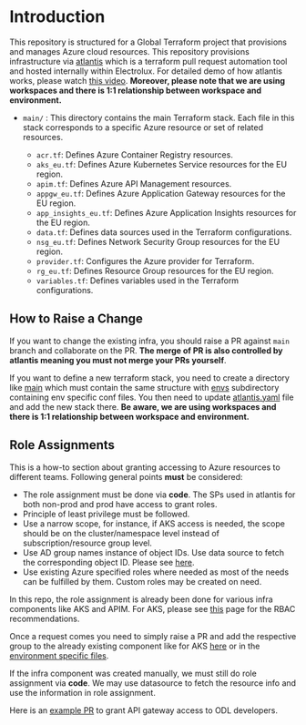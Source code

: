 # Introduction

This repository is structured for a Global Terraform project that provisions and manages Azure cloud resources. This repository provisions infrastructure via [atlantis](https://www.runatlantis.io/) which is a terraform pull request automation tool and hosted internally within Electrolux. For detailed demo of how atlantis works, please watch [this video](https://electrolux-my.sharepoint.com/:v:/p/kamran_manzoor/EbhnEaGlxBFJik5th4CA1KIBMn_UTeVqZMgJc_zxdmwQHQ?referrer=Teams.TEAMS-ELECTRON&referrerScenario=MeetingChicletGetLink.view.view). **Moreover, please note that we are using workspaces and there is 1:1 relationship between workspace and environment.**

* `main/` : This directory contains the main Terraform stack. Each file in this stack corresponds to a specific Azure resource or set of related resources.

    - `acr.tf`: Defines Azure Container Registry resources.
    * `aks_eu.tf`: Defines Azure Kubernetes Service resources for the EU region.
    * `apim.tf`: Defines Azure API Management resources.
    * `appgw_eu.tf`: Defines Azure Application Gateway resources for the EU region.
    * `app_insights_eu.tf`: Defines Azure Application Insights resources for the EU region.
    * `data.tf`: Defines data sources used in the Terraform configurations.
    * `nsg_eu.tf`: Defines Network Security Group resources for the EU region.
    * `provider.tf`: Configures the Azure provider for Terraform.
    * `rg_eu.tf`: Defines Resource Group resources for the EU region.
    * `variables.tf`: Defines variables used in the Terraform configurations.

## How to Raise a Change

If you want to change the existing infra, you should raise a PR against `main` branch and collaborate on the PR. **The merge of PR is also controlled by atlantis meaning you must not merge your PRs yourself**. 

If you want to define a new terraform stack, you need to create a directory like [main](main/) which must contain the same structure with [envs](main/envs/) subdirectory containing env specific conf files. You then need to update [atlantis.yaml](atlantis.yaml) file and add the new stack there. **Be aware, we are using workspaces and there is 1:1 relationship between workspace and environment.**

## Role Assignments

This is a how-to section about granting accessing to Azure resources to different teams. Following general points **must** be considered:

- The role assignment must be done via **code**. The SPs used in atlantis for both non-prod and prod have access to grant roles.
- Principle of least privilege must be followed. 
- Use a narrow scope, for instance, if AKS access is needed, the scope should be on the cluster/namespace level instead of subscription/resource group level.
- Use AD group names instance of object IDs. Use data source to fetch the corresponding object ID. Please see [here](https://dev.azure.com/ELX-Marketing-DevOps/infra-global-projects/_git/infra-global-projects-v1?path=/main/data.tf&version=GBmain&line=47&lineEnd=48&lineStartColumn=1&lineEndColumn=1&lineStyle=plain&_a=contents).
- Use existing Azure specified roles where needed as most of the needs can be fulfilled by them. Custom roles may be created on need.

In this repo, the role assignment is already been done for various infra components like AKS and APIM. For AKS, please see [this](https://sdlcwiki.electrolux.com/x/cElKCg) page for the RBAC recommendations.

Once a request comes you need to simply raise a PR and add the respective group to the already existing component like for AKS [here](https://dev.azure.com/ELX-Marketing-DevOps/infra-global-projects/_git/infra-global-projects-v1?path=/main/variables.tf&version=GBmain&line=275&lineEnd=276&lineStartColumn=1&lineEndColumn=1&lineStyle=plain&_a=contents) or in the [environment specific files](https://dev.azure.com/ELX-Marketing-DevOps/infra-global-projects/_git/infra-global-projects-v1?path=/main/envs).

If the infra component was created manually, we must still do role assignment via **code**. We may use datasource to fetch the resource info and use the information in role assignment.

Here is an [example PR](https://dev.azure.com/ELX-Marketing-DevOps/infra-global-projects/_git/infra-global-projects-v1/pullrequest/5124) to grant API gateway access to ODL developers.